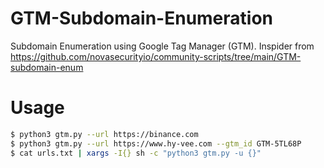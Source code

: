 # GTM-Subdomain-Enumeration
Subdomain Enumeration using Google Tag Manager (GTM). Inspider from https://github.com/novasecurityio/community-scripts/tree/main/GTM-subdomain-enum

# Usage
```bash
$ python3 gtm.py --url https://binance.com
$ python3 gtm.py --url https://www.hy-vee.com --gtm_id GTM-5TL68P
$ cat urls.txt | xargs -I{} sh -c "python3 gtm.py -u {}"
```
